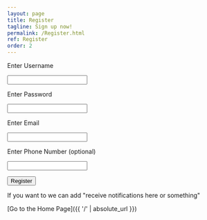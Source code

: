 ```yaml
---
layout: page
title: Register
tagline: Sign up now!
permalink: /Register.html
ref: Register
order: 2
---
```


Enter Username 

<input type="text">

Enter Password

<input type="password">

Enter Email

<input type="email">

Enter Phone Number (optional)

<input type="number">

<button type="submit" class="registerbtn">Register</button>


If you want to we can add "receive notifications here or something"

[Go to the Home Page]({{ '/' | absolute_url }})
